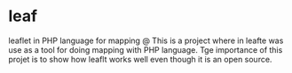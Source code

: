 # leaf
leaflet in PHP language for mapping
@  This is a project where in leafte was use as a tool for doing mapping with PHP language. Tge importance of this projet is to show how leaflt works well even though it is an open source.

